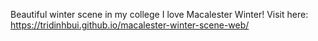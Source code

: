 Beautiful winter scene in my college
I love Macalester Winter!
Visit here: https://tridinhbui.github.io/macalester-winter-scene-web/